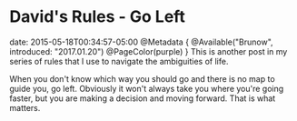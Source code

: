 # David's Rules - Go Left
date: 2015-05-18T00:34:57-05:00
@Metadata {
  @Available("Brunow", introduced: "2017.01.20")
  @PageColor(purple)
}
This is another post in my series of rules that I use to navigate the ambiguities of life.

When you don't know which way you should go and there is no map to guide you, go left. Obviously it won't always take you where you're going faster, but you are making a decision and moving forward. That is what matters.
